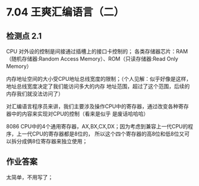 # 7.04 王爽汇编语言（二）

## 检测点 2.1
CPU 对外设的控制是间接通过插槽上的接口卡控制的；
各类存储器芯片：RAM（随机存储器:Random Access Memory）、ROM（只读存储器:Read Only Memory）

内存地址空间的大小受CPU地址总线宽度的限制；（个人见解：似乎好像是这样，地址总线宽度决定了我们能访问多大的内存
地址范围，超过了这个范围，后续的内存我们就没法访问了）

对汇编语言程序员来讲，我们主要涉及操作CPU中的寄存器，通过改变各种寄存器中的内容来实现对CPU的控制（看来是似乎
是废话哈哈哈）

8086 CPU中的4个通用寄存器，AX,BX,CX,DX；因为考虑到兼容上一代CPU的程序，上一代CPU的寄存器都是8位的，
所以这个四个寄存器的高8位和低8位又可以拆分成俩8位寄存器来独立使用；


## 作业答案
太简单，不用写了；